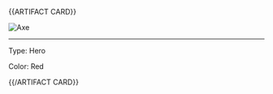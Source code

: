 {{ARTIFACT CARD}}

![Axe](https://i.imgur.com/eXXdmON.jpg)

---

Type: Hero

Color: Red

{{/ARTIFACT CARD}}
